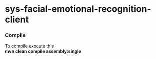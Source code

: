 # sys-facial-emotional-recognition-client

### Compile
To compile execute this  
**mvn clean compile assembly:single**
